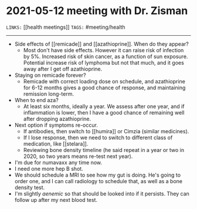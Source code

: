 # 2021-05-12 meeting with Dr. Zisman
`LINKS:` [[health meetings]]
`TAGS:` #meeting/health

---
- Side effects of [[remicade]] and [[azathioprine]]. When do they appear?
	- Most don't have side effects. However it can raise risk of infection by 5%. Increased risk of skin cancer, as a function of sun exposure. Potential increase risk of lymphoma but not that much, and it goes away after I get off azathioprine.
- Staying on remicade forever?
	- Remicade with correct loading dose on schedule, and azathioprine for 6-12 months gives a good chance of response, and maintaining remission long-term. 
- When to end aza?		
	- At least six months, ideally a year. We assess after one year, and if inflammation is lower, then I have a good chance of remaining well after dropping azathioprine.
- Next option if symptoms re-occur.
	- If antibodies, then switch to [[humira]] or Cimzia (similar medicines).
	- If I lose response, then we need to switch to different class of medication, like [[stelara]].
	- Reviewing bone density timeline (he said repeat in a year or two in 2020, so two years means re-test next year).
- I'm due for numavaxx any time now.
- I need one more hep B shot.
- We should schedule a MRI to see how my gut is doing. He's going to order one, and I can call radiology to schedule that, as well as a bone density test.
- I'm slightly *aenemic* so that should be looked into if it persists. They can follow up after my next blood test.